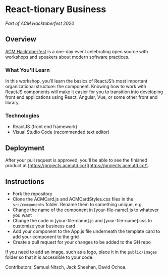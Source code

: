 # React-tionary Business
*Part of ACM Hacktoberfest 2020*

## Overview
[ACM Hacktoberfest](https://hacktoberfest.acmutd.co) is a one-day event celebrating open source with workshops
and speakers about modern software practices.

### What You'll Learn
In this workshop, you’ll learn the basics of ReactJS’s most important organizational structure: the component. Knowing how to work with ReactJS components will make it easier for you to transition into developing front end applications using React, Angular, Vue, or some other front end library.

### Technologies
- ReactJS (front end framework)
- Visual Studio Code (recommended text editor)

## Deployment
After your pull request is approved, you'll be able to see the finished product at [https://projects.acmutd.co/](https://projects.acmutd.co/).

## Instructions
* Fork the repository
* Clone the ACMCard.js and ACMCardStyles.css files in the `src/components` folder. Rename them to something unique, e.g.
* Change the name of the component in [your-file-name].js to whatever you want
* Change the code in [your-file-name].js and [your-file-name].css to customize your business card
* Add your component to the App.js file underneath the template card to add your component to the grid
* Create a pull request for your changes to be added to the GH repo

If you need to add an image, such as a logo, place it in the `public/images` folder so that it is accessible to your code.

Contributors: Samuel Nitsch, Jack Sheehan, David Ochoa.
